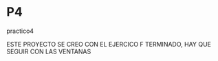 # P4
practico4


ESTE PROYECTO SE CREO CON EL EJERCICO F TERMINADO, HAY QUE SEGUIR CON LAS VENTANAS
